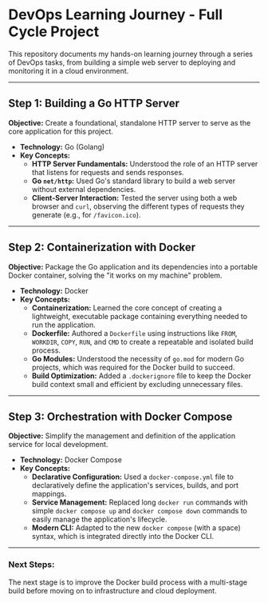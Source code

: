 # DevOps Learning Journey - Full Cycle Project

This repository documents my hands-on learning journey through a series of DevOps tasks, from building a simple web server to deploying and monitoring it in a cloud environment.

---
## Step 1: Building a Go HTTP Server

**Objective:** Create a foundational, standalone HTTP server to serve as the core application for this project.

* **Technology:** Go (Golang)
* **Key Concepts:**
    * **HTTP Server Fundamentals:** Understood the role of an HTTP server that listens for requests and sends responses.
    * **Go `net/http`:** Used Go's standard library to build a web server without external dependencies.
    * **Client-Server Interaction:** Tested the server using both a web browser and `curl`, observing the different types of requests they generate (e.g., for `/favicon.ico`).

---
## Step 2: Containerization with Docker

**Objective:** Package the Go application and its dependencies into a portable Docker container, solving the "it works on my machine" problem.

* **Technology:** Docker
* **Key Concepts:**
    * **Containerization:** Learned the core concept of creating a lightweight, executable package containing everything needed to run the application.
    * **Dockerfile:** Authored a `Dockerfile` using instructions like `FROM`, `WORKDIR`, `COPY`, `RUN`, and `CMD` to create a repeatable and isolated build process.
    * **Go Modules:** Understood the necessity of `go.mod` for modern Go projects, which was required for the Docker build to succeed.
    * **Build Optimization:** Added a `.dockerignore` file to keep the Docker build context small and efficient by excluding unnecessary files.

---
## Step 3: Orchestration with Docker Compose

**Objective:** Simplify the management and definition of the application service for local development.

* **Technology:** Docker Compose
* **Key Concepts:**
    * **Declarative Configuration:** Used a `docker-compose.yml` file to declaratively define the application's services, builds, and port mappings.
    * **Service Management:** Replaced long `docker run` commands with simple `docker compose up` and `docker compose down` commands to easily manage the application's lifecycle.
    * **Modern CLI:** Adapted to the new `docker compose` (with a space) syntax, which is integrated directly into the Docker CLI.

---
### **Next Steps:**

The next stage is to improve the Docker build process with a multi-stage build before moving on to infrastructure and cloud deployment.